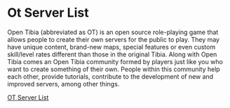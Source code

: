 # Ot Server List
Open Tibia (abbreviated as OT) is an open source role-playing game that allows people to create their own servers for the public to play. They may have unique content, brand-new maps, special features or even custom skill/level rates different than those in the original Tibia. Along with Open Tibia comes an Open Tibia community formed by players just like you who want to create something of their own. People within this community help each other, provide tutorials, contribute to the development of new and improved servers, among other things.

[OT Server List](https://otserverlist.me/ "OT Server List")

